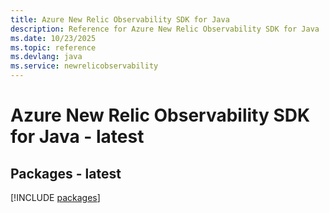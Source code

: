 ```yaml
---
title: Azure New Relic Observability SDK for Java
description: Reference for Azure New Relic Observability SDK for Java
ms.date: 10/23/2025
ms.topic: reference
ms.devlang: java
ms.service: newrelicobservability
---
```

# Azure New Relic Observability SDK for Java - latest
## Packages - latest
[!INCLUDE [packages](new-relic-observability-index.md)]
